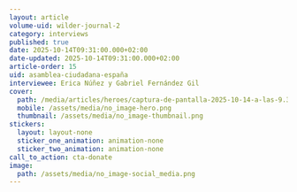 ```yaml
---
layout: article
volume-uid: wilder-journal-2
category: interviews
published: true
date: 2025-10-14T09:31:00.000+02:00
date-updated: 2025-10-14T09:31:00.000+02:00
article-order: 15
uid: asamblea-ciudadana-españa
interviewee: Erica Núñez y Gabriel Fernández Gil
cover:
  path: /media/articles/heroes/captura-de-pantalla-2025-10-14-a-las-9.37.47.png
  mobile: /assets/media/no_image-hero.png
  thumbnail: /assets/media/no_image-thumbnail.png
stickers:
  layout: layout-none
  sticker_one_animation: animation-none
  sticker_two_animation: animation-none
call_to_action: cta-donate
image:
  path: /assets/media/no_image-social_media.png
---
```

